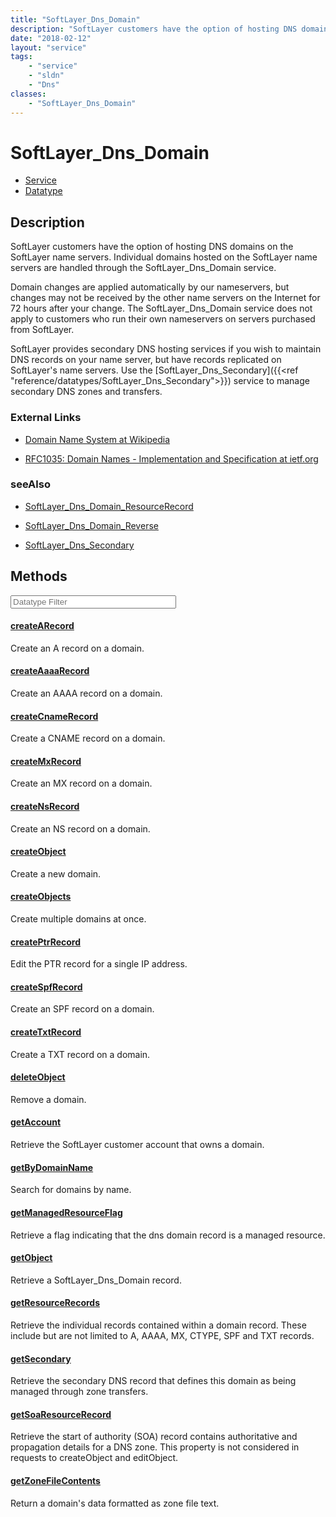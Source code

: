 ```yaml
---
title: "SoftLayer_Dns_Domain"
description: "SoftLayer customers have the option of hosting DNS domains on the SoftLayer name servers. Individual domains hosted on t... "
date: "2018-02-12"
layout: "service"
tags:
    - "service"
    - "sldn"
    - "Dns"
classes:
    - "SoftLayer_Dns_Domain"
---
```

# SoftLayer_Dns_Domain
<div id='service-datatype'>
    <ul id='sldn-reference-tabs'>
    <li id='service'> <a href='/reference/services/SoftLayer_Dns_Domain' >Service</a></li>    <li id='datatype'> <a href='/reference/datatypes/SoftLayer_Dns_Domain' >Datatype</a></li>
    </ul>
</div>

## Description
SoftLayer customers have the option of hosting DNS domains on the SoftLayer name servers. Individual domains hosted on the SoftLayer name servers are handled through the SoftLayer_Dns_Domain service. 

Domain changes are applied automatically by our nameservers, but changes may not be received by the other name servers on the Internet for 72 hours after your change. The SoftLayer_Dns_Domain service does not apply to customers who run their own nameservers on servers purchased from SoftLayer. 

SoftLayer provides secondary DNS hosting services if you wish to maintain DNS records on your name server, but have records replicated on SoftLayer's name servers. Use the [SoftLayer_Dns_Secondary]({{<ref "reference/datatypes/SoftLayer_Dns_Secondary">}}) service to manage secondary DNS zones and transfers. 

### External Links


* [Domain Name System at Wikipedia](http://en.wikipedia.org/wiki/Domain_name_system)


* [RFC1035: Domain Names - Implementation and Specification at ietf.org](http://tools.ietf.org/html/rfc1035)




### seeAlso

* [SoftLayer_Dns_Domain_ResourceRecord](/reference/datatypes/SoftLayer_Dns_Domain_ResourceRecord )


* [SoftLayer_Dns_Domain_Reverse](/reference/datatypes/SoftLayer_Dns_Domain_Reverse )


* [SoftLayer_Dns_Secondary](/reference/datatypes/SoftLayer_Dns_Secondary )


        
<div id="properties" class="content service-content">

## Methods

<div class="view-filters">
    <div class="clearfix">
        <div class="search-input-box">
            <input placeholder="Datatype Filter" onkeyup="titleSearch(inputId='edit-combine', divId='method-div', elementClass='method-row')" 
                type="text" id="edit-combine" value="" size="30" maxlength="128" class="form-text">
        </div>
    </div>
</div>

#### [createARecord](/reference/services/SoftLayer_Dns_Domain/createARecord)
Create an A record on a domain.

#### [createAaaaRecord](/reference/services/SoftLayer_Dns_Domain/createAaaaRecord)
Create an AAAA record on a domain.

#### [createCnameRecord](/reference/services/SoftLayer_Dns_Domain/createCnameRecord)
Create a CNAME record on a domain.

#### [createMxRecord](/reference/services/SoftLayer_Dns_Domain/createMxRecord)
Create an MX record on a domain.

#### [createNsRecord](/reference/services/SoftLayer_Dns_Domain/createNsRecord)
Create an NS record on a domain.

#### [createObject](/reference/services/SoftLayer_Dns_Domain/createObject)
Create a new domain.

#### [createObjects](/reference/services/SoftLayer_Dns_Domain/createObjects)
Create multiple domains at once.

#### [createPtrRecord](/reference/services/SoftLayer_Dns_Domain/createPtrRecord)
Edit the PTR record for a single IP address.

#### [createSpfRecord](/reference/services/SoftLayer_Dns_Domain/createSpfRecord)
Create an SPF record on a domain.

#### [createTxtRecord](/reference/services/SoftLayer_Dns_Domain/createTxtRecord)
Create a TXT record on a domain.

#### [deleteObject](/reference/services/SoftLayer_Dns_Domain/deleteObject)
Remove a domain.

#### [getAccount](/reference/services/SoftLayer_Dns_Domain/getAccount)
Retrieve the SoftLayer customer account that owns a domain.

#### [getByDomainName](/reference/services/SoftLayer_Dns_Domain/getByDomainName)
Search for domains by name.

#### [getManagedResourceFlag](/reference/services/SoftLayer_Dns_Domain/getManagedResourceFlag)
Retrieve a flag indicating that the dns domain record is a managed resource.

#### [getObject](/reference/services/SoftLayer_Dns_Domain/getObject)
Retrieve a SoftLayer_Dns_Domain record.

#### [getResourceRecords](/reference/services/SoftLayer_Dns_Domain/getResourceRecords)
Retrieve the individual records contained within a domain record. These include but are not limited to A, AAAA, MX, CTYPE, SPF and TXT records.

#### [getSecondary](/reference/services/SoftLayer_Dns_Domain/getSecondary)
Retrieve the secondary DNS record that defines this domain as being managed through zone transfers.

#### [getSoaResourceRecord](/reference/services/SoftLayer_Dns_Domain/getSoaResourceRecord)
Retrieve the start of authority (SOA) record contains authoritative and propagation details for a DNS zone. This property is not considered in requests to createObject and editObject.

#### [getZoneFileContents](/reference/services/SoftLayer_Dns_Domain/getZoneFileContents)
Return a domain's data formatted as zone file text.

</div>

